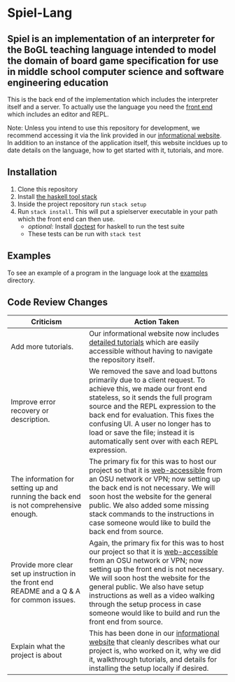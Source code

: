 # Spiel-Lang

## Spiel is an implementation of an interpreter for the BoGL teaching language intended to model the domain of board game specification for use in middle school computer science and software engineering education

This is the back end of the implementation which includes the interpreter itself and a server. To actually use the language you need the [front end](https://github.com/The-Code-In-Sheep-s-Clothing/Spiel-Front) which includes an editor and REPL.

Note: Unless you intend to use this repository for development, we recommend accessing it via the link provided in our [informational website](https://the-code-in-sheep-s-clothing.github.io/Spiel-Lang/). In addition to an instance of the application itself, this website incldues up to date details on the language, how to get started with it, tutorials, and more.

## Installation
1. Clone this repository
2. Install [the haskell tool stack](https://docs.haskellstack.org/en/stable/install_and_upgrade/)
3. Inside the project repository run `stack setup`
4. Run `stack install`. This will put a spielserver executable in your path which the front end can then use.
   * *optional:* Install [doctest](https://hackage.haskell.org/package/doctest) for haskell to run the test suite
   * These tests can be run with `stack test`
        
## Examples 
To see an example of a program in the language look at the [examples](examples/) directory.

## Code Review Changes
| Criticism                                                                                    | Action Taken                                                                                                                                                                                                                                                                                                                                                                                                     |
|----------------------------------------------------------------------------------------------|------------------------------------------------------------------------------------------------------------------------------------------------------------------------------------------------------------------------------------------------------------------------------------------------------------------------------------------------------------------------------------------------------------------|
| Add more tutorials.                                                                          | Our informational website now includes [detailed tutorials](https://the-code-in-sheep-s-clothing.github.io/Spiel-Lang/Tutorials/All.html) which are easily accessible without having to navigate the repository itself.                                                                                                                                                                                          |
| Improve error recovery or description.                                                       | We removed the save and load buttons primarily due to a client request. To achieve this, we made our front end stateless, so it sends the full program source and the REPL expression to the back end for evaluation. This fixes the confusing UI. A user no longer has to load or save the file; instead it is automatically sent over with each REPL expression.                                               |
| The information for setting up and running the back end is not comprehensive enough.         | The primary fix for this was to host our project so that it is [web-accessible](http://access.engr.orst.edu:5168/) from an OSU network or VPN; now setting up the back end is not necessary. We will soon host the website for the general public. We also added some missing stack commands to the instructions in case someone would like to build the back end from source.                                          |
| Provide more clear set up instruction in the front end README and a Q & A for common issues. | Again, the primary fix for this was to host our project so that it is [web-accessible](http://access.engr.orst.edu:5168/ ) from an OSU network or VPN; now setting up the front end is not necessary. We will soon host the website for the general public. We also have setup instructions as well as a video walking through the setup process in case someone would like to build and run the front end from source. |
| Explain what the project is about                                                            | This has been done in our [informational website](https://the-code-in-sheep-s-clothing.github.io/Spiel-Lang/) that cleanly describes what our project is, who worked on it, why we did it, walkthrough tutorials, and details for installing the setup locally if desired.                                                                                                                                       |
